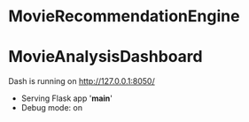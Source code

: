 # MovieRecommendationEngine

# MovieAnalysisDashboard
Dash is running on http://127.0.0.1:8050/

 * Serving Flask app '__main__'
 * Debug mode: on
